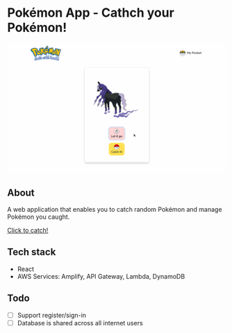 # Pokémon App - Cathch your Pokémon!

![demo](https://github.com/miaaaz/pokemon/blob/main/assets/demo.gif)

## About

A web application that enables you to catch random Pokémon and manage Pokémon you caught.

[Click to catch!](https://main.d22vyfh2szjv3l.amplifyapp.com/)


## Tech stack

- React
- AWS Services: Amplify, API Gateway, Lambda, DynamoDB

## Todo

- [ ] Support register/sign-in
- [ ] Database is shared across all internet users
